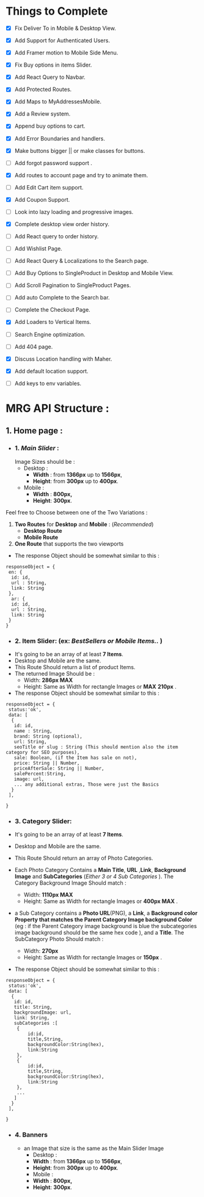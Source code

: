 # Things to Complete

- [x] Fix Deliver To in Mobile & Desktop View.

- [x] Add Support for Authenticated Users.

- [x] Add Framer motion to Mobile Side Menu.

- [x] Fix Buy options in items Slider.

- [x] Add React Query to Navbar.

- [x] Add Protected Routes.

- [x] Add Maps to MyAddressesMobile.

- [x] Add a Review system.

- [x] Append buy options to cart.

- [x] Add Error Boundaries and handlers.

- [x] Make buttons bigger || or make classes for buttons.

- [ ] Add forgot password support .

- [x] Add routes to account page and try to animate them.

- [ ] Add Edit Cart item support.

- [x] Add Coupon Support.

- [ ] Look into lazy loading and progressive images.

- [x] Complete desktop view order history.

- [ ] Add React query to order history.

- [ ] Add Wishlist Page.

- [ ] Add React Query & Localizations to the Search page.

- [ ] Add Buy Options to SingleProduct in Desktop and Mobile View.

- [ ] Add Scroll Pagination to SingleProduct Pages.

- [ ] Add auto Complete to the Search bar.

- [ ] Complete the Checkout Page.

- [x] Add Loaders to Vertical Items.

- [ ] Search Engine optimization.

- [ ] Add 404 page.

- [x] Discuss Location handling with Maher.

- [x] Add default location support.

- [ ] Add keys to env variables.

# MRG API Structure :

## 1. Home page :

- ### 1. **_Main Slider_** :
  Image Sizes should be :
  - Desktop :
    - **Width** : from **1366px** up to **1566px**,
    - **Height**: from **300px** up to **400px**.
  - Mobile :
    - **Width** : **800px,**
    - **Height**: **300px**.

Feel free to Choose between one of the Two Variations :

1. **Two Routes** for **Desktop** and **Mobile** : (_Recommended_)
   - **Desktop Route**
   - **Mobile Route**
2. **One Route** that supports the two viewports

- The response Object should be somewhat similar to this :

```
responseObject = {
 en: {
  id: id,
  url : String,
  link: String
 },
  ar: {
  id: id,
  url : String,
  link: String
 }
}

```

- ### 2. Item Slider: (ex: _BestSellers or Mobile Items.._ )
- It's going to be an array of at least **7 Items**.
- Desktop and Mobile are the same.
- This Route Should return a list of product Items.
- The returned Image Should be :
  - Width: **286px MAX**
  - Height: Same as Width for rectangle Images or **MAX** **210px** .
- The response Object should be somewhat similar to this :

```
responseObject = {
 status:'ok',
 data: [
  {
   id: id,
   name : String,
   brand: String (optional),
   url: String,
   seoTitle or slug : String (This should mention also the item category for SEO purposes),
   sale: Boolean, (if the Item has sale on not),
   price: String || Number,
   priceAfterSale: String || Number,
   salePercent:String,
   image: url,
   ... any additional extras, Those were just the Basics
  }
 ],

}

```

- ### 3. Category Slider:
- It's going to be an array of at least **7 Items**.
- Desktop and Mobile are the same.
- This Route Should return an array of Photo Categories.
- Each Photo Category Contains a **Main Title**, **URL** ,**Link**, **Background Image** and **SubCategories** (_Either 3 or 4 Sub Categories_ ). The Category Background Image Should match :

  - Width: **1110px MAX**
  - Height: Same as Width for rectangle Images or **400px MAX** .

- a Sub Category contains a **Photo URL**(PNG), a **Link**, a **Background color Property that matches the Parent Category Image background Color** (eg : if the Parent Category image background is blue the subcategories image background should be the same hex code ), and a **Title**. The SubCategory Photo Should match :

  - Width: **270px**
  - Height: Same as Width for rectangle Images or **150px** .

- The response Object should be somewhat similar to this :

```
responseObject = {
 status:'ok',
 data: [
  {
   id: id,
   title: String,
   backgroundImage: url,
   link: String,
   subCategories :[
	{
		id:id,
		title,String,
		backgroundColor:String(hex),
		link:String
	},
	{
		id:id,
		title,String,
		backgroundColor:String(hex),
		link:String
	},
	...
   ]
  }
 ],

}

```

- ### 4. Banners
  - an Image that size is the same as the Main Slider Image
    - Desktop :
    - **Width** : from **1366px** up to **1566px**,
    - **Height**: from **300px** up to **400px**.
    - Mobile :
    - **Width** : **800px,**
    - **Height**: **300px**.
